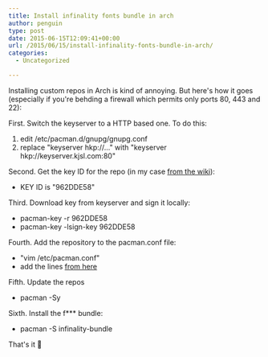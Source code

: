 ```yaml
---
title: Install infinality fonts bundle in arch
author: penguin
type: post
date: 2015-06-15T12:09:41+00:00
url: /2015/06/15/install-infinality-fonts-bundle-in-arch/
categories:
  - Uncategorized

---
```

Installing custom repos in Arch is kind of annoying. But here's how it goes (especially if you're behding a firewall which permits only ports 80, 443 and 22):

First. Switch the keyserver to a HTTP based one. To do this:

  1. edit /etc/pacman.d/gnupg/gnupg.conf
  2. replace "keyserver hkp://..." with "keyserver hkp://keyserver.kjsl.com:80"

Second. Get the key ID for the repo (in my case [from the wiki][1]):

  * KEY ID is "962DDE58"

Third. Download key from keyserver and sign it locally:

  * pacman-key -r 962DDE58
  * pacman-key -lsign-key 962DDE58

Fourth. Add the repository to the pacman.conf file:

  * "vim /etc/pacman.conf"
  * add the lines [from here][1]

Fifth. Update the repos

  * pacman -Sy

Sixth. Install the f\*** bundle:

  * pacman -S infinality-bundle

That's it 🙂

 [1]: https://wiki.archlinux.org/index.php/Unofficial_user_repositories#infinality-bundle